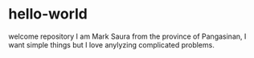 # hello-world
welcome repository
I am Mark Saura from the province of Pangasinan, I want simple things but I love anylyzing complicated problems.
